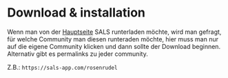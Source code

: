 # Download & installation

Wenn man von der [Hauptseite](https://sals-app.com) SALS runterladen möchte, wird man gefragt, für welche Community man diesen runteraden möchte, hier muss man nur auf die eigene Community klicken und dann sollte der Download beginnen. Alternativ gibt es permalinks zu jeder community.

Z.B.: `https://sals-app.com/rosenrudel`
